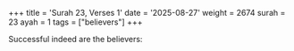 +++
title = 'Surah 23, Verses 1'
date = '2025-08-27'
weight = 2674
surah = 23
ayah = 1
tags = ["believers"]
+++

Successful indeed are the believers: